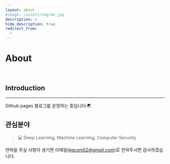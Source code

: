 ```yaml
---
layout: about
#image: /assets/img/me.jpg
description: >
hide_description: true
redirect_from:
  -
---
```


# About

<br>

## Introduction
---

Github pages 블로그를 운영하는 중입니다.🌏

## **관심분야**
> 💻 Deep Learning, Machine Learning, Computer Security

연락을 주실 사항이 생기면 이메일(kgcom52@gmail.com)로 연락주시면 감사하겠습니다.


